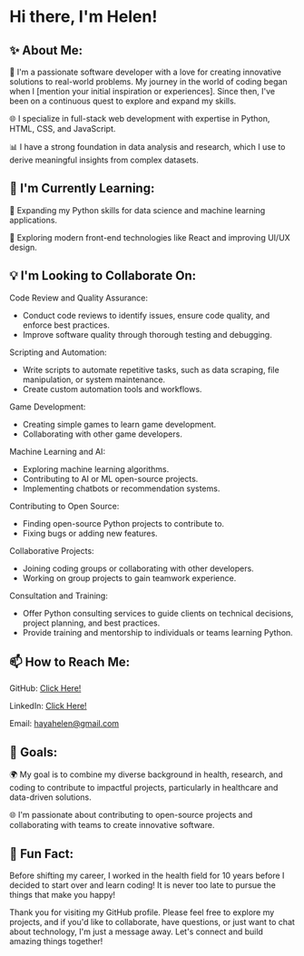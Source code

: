 <h1>Hi there, I'm Helen! <br/>

<h2>✨ About Me: </h2>
 
 🌻 I'm a passionate software developer with a love for creating innovative solutions to real-world problems. My journey in the world of coding began when I [mention your initial inspiration or experiences]. Since then, I've been on a continuous quest to explore and expand my skills.


🌐 I specialize in full-stack web development with expertise in Python, HTML, CSS, and JavaScript.

📊 I have a strong foundation in data analysis and research, which I use to derive meaningful insights from complex datasets.




<h2> 🌱 I'm Currently Learning: </h2>
  🐍 Expanding my Python skills for data science and machine learning applications.
  
  🧰 Exploring modern front-end technologies like React and improving UI/UX design.


<h2>💡 I'm Looking to Collaborate On: </h2>

  Code Review and Quality Assurance:
   - Conduct code reviews to identify issues, ensure code quality, and enforce best practices.
   - Improve software quality through thorough testing and debugging.

  
  Scripting and Automation:
   -  Write scripts to automate repetitive tasks, such as data scraping, file manipulation, or system maintenance.
   -  Create custom automation tools and workflows.
  

  Game Development: 
   - Creating simple games to learn game development.
   - Collaborating with other game developers.
     

  Machine Learning and AI:
   - Exploring machine learning algorithms.
   - Contributing to AI or ML open-source projects.
   - Implementing chatbots or recommendation systems.


  Contributing to Open Source:
   - Finding open-source Python projects to contribute to.
   - Fixing bugs or adding new features.


  Collaborative Projects:
   - Joining coding groups or collaborating with other developers.
   - Working on group projects to gain teamwork experience.

  Consultation and Training:
   - Offer Python consulting services to guide clients on technical decisions, project planning, and best practices.
   - Provide training and mentorship to individuals or teams learning Python.

<h2> 📫 How to Reach Me: </h2>

  
  GitHub: [ Click Here!](https://github.com/hhhluna)
 
  LinkedIn: [ Click Here!](www.linkedin.com/in/haya-helen-hani-1179a899)
 
  Email:  hayahelen@gmail.com



<h2> 🎯 Goals: </h2>
 
  🌍 My goal is to combine my diverse background in health, research, and coding to contribute to impactful projects, particularly in healthcare and data-driven solutions.
  
  🌐 I'm passionate about contributing to open-source projects and collaborating with teams to create innovative software.


<h2> 🌻 Fun Fact: </h2>

  Before shifting my career, I worked in the health field for 10 years before I decided to start over and learn coding! It is never too late to pursue the things that make you happy!


  Thank you for visiting my GitHub profile. Please feel free to explore my projects, and if you'd like to collaborate, have questions, or just want to chat about technology, I'm just a message away. Let's connect and build amazing things together!




